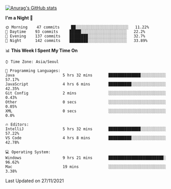 
<!--
**BHyeonKim/BHyeonKim** is a ✨ _special_ ✨ repository because its `README.md` (this file) appears on your GitHub profile.

Here are some ideas to get you started:

- 🔭 I’m currently working on ...
- 🌱 I’m currently learning ...
- 👯 I’m looking to collaborate on ...
- 🤔 I’m looking for help with ...
- 💬 Ask me about ...
- 📫 How to reach me: ...
- 😄 Pronouns: ...
- ⚡ Fun fact: ...
-->
[![Anurag's GitHub stats](https://github-readme-stats.vercel.app/api?username=BHyeonKim&show_icons=true&theme=dark)
](https://github.com/anuraghazra/github-readme-stats)
<!--START_SECTION:waka-->
**I'm a Night 🦉** 

```text
🌞 Morning    47 commits     ██░░░░░░░░░░░░░░░░░░░░░░░   11.22% 
🌆 Daytime    93 commits     █████░░░░░░░░░░░░░░░░░░░░   22.2% 
🌃 Evening    137 commits    ████████░░░░░░░░░░░░░░░░░   32.7% 
🌙 Night      142 commits    ████████░░░░░░░░░░░░░░░░░   33.89%

```


📊 **This Week I Spent My Time On** 

```text
⌚︎ Time Zone: Asia/Seoul

💬 Programming Languages: 
Java                     5 hrs 32 mins       ██████████████░░░░░░░░░░░   57.17% 
JavaScript               4 hrs 6 mins        ██████████░░░░░░░░░░░░░░░   42.35% 
Git Config               2 mins              ░░░░░░░░░░░░░░░░░░░░░░░░░   0.43% 
Other                    0 secs              ░░░░░░░░░░░░░░░░░░░░░░░░░   0.05% 
XML                      0 secs              ░░░░░░░░░░░░░░░░░░░░░░░░░   0.0%

🔥 Editors: 
IntelliJ                 5 hrs 32 mins       ██████████████░░░░░░░░░░░   57.22% 
VS Code                  4 hrs 8 mins        ██████████░░░░░░░░░░░░░░░   42.78%

💻 Operating System: 
Windows                  9 hrs 21 mins       ████████████████████████░   96.62% 
Mac                      19 mins             ░░░░░░░░░░░░░░░░░░░░░░░░░   3.38%

```


 Last Updated on 27/11/2021
<!--END_SECTION:waka-->

